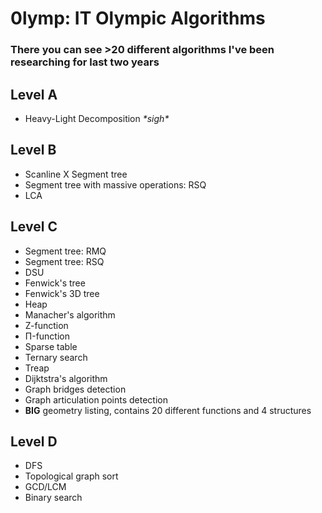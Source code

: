 # 0lymp: IT Olympic Algorithms
### There you can see >20 different algorithms I've been researching for last two years

## Level A
- Heavy-Light Decomposition *\*sigh\**

## Level B
- Scanline X Segment tree
- Segment tree with massive operations: RSQ
- LCA

## Level C
- Segment tree: RMQ
- Segment tree: RSQ
- DSU
- Fenwick's tree
- Fenwick's 3D tree
- Heap
- Manacher's algorithm
- Z-function
- П-function
- Sparse table
- Ternary search
- Treap
- Dijktstra's algorithm
- Graph bridges detection
- Graph articulation points detection
- **BIG** geometry listing, contains 20 different functions and 4 structures

## Level D
- DFS
- Topological graph sort
- GCD/LCM
- Binary search
